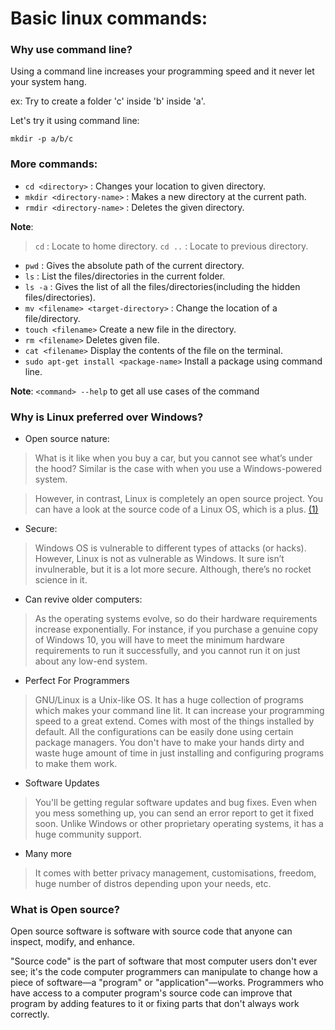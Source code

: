 # Basic linux commands:

### Why use command line?
Using a command line increases your programming speed and it never let your system hang.

ex: Try to create a folder 'c' inside 'b' inside 'a'.

Let's try it using command line:

`mkdir -p a/b/c`

### More commands:

* `cd <directory>` : Changes your location to given directory.
* `mkdir <directory-name>` : Makes a new directory at the current path.
* `rmdir <directory-name>` : Deletes the given directory.

**Note**:

> `cd` : Locate to home directory.
>`cd ..` : Locate to previous directory.
* `pwd` : Gives the absolute path of the current directory.
* `ls` : List the files/directories in the current folder.
* `ls -a` : Gives the list of all the files/directories(including the hidden files/directories).
* `mv <filename> <target-directory>` : Change the location of a file/directory.
* `touch <filename>`  Create a new file in the directory.
* `rm <filename>` Deletes given file.
* `cat <filename>` Display the contents of the file on the terminal.
* `sudo apt-get install <package-name>` Install a package using command line.

**Note**: `<command> --help` to get all use cases of the command

### Why is Linux preferred over Windows?

* Open source nature:
> What is it like when you buy a car, but you cannot see what’s under the hood? Similar is the case with when you use a Windows-powered system.

> However, in contrast, Linux is completely an open source project. You can have a look at the source code of a Linux OS, which is a plus.
[(1)](https://i.imgur.com/tJ2JEVb.jpg)

* Secure:
> Windows OS is vulnerable to different types of attacks (or hacks). However, Linux is not as vulnerable as Windows. It sure isn’t invulnerable, but it is a lot more secure. Although, there’s no rocket science in it.

* Can revive older computers:
> As the operating systems evolve, so do their hardware requirements increase exponentially. For instance, if you purchase a genuine copy of Windows 10, you will have to meet the minimum hardware requirements to run it successfully, and you cannot run it on just about any low-end system.

* Perfect For Programmers
> GNU/Linux is a Unix-like OS. It has a huge collection of programs which makes your command line lit. It can increase your programming speed to a great extend. Comes with most of the things installed by default. All the configurations can be easily done using certain package managers. You don't have to make your hands dirty and waste huge amount of time in just installing and configuring programs to make them work.

* Software Updates
> You'll be getting regular software updates and bug fixes. Even when you mess something up, you can send an error report to get it fixed soon. Unlike Windows or other proprietary operating systems, it has a huge community support.

* Many more
> It comes with better privacy management, customisations, freedom, huge number of distros depending upon your needs, etc.

### What is Open source?

Open source software is software with source code that anyone can inspect, modify, and enhance.

"Source code" is the part of software that most computer users don't ever see; it's the code computer programmers can manipulate to change how a piece of software—a "program" or "application"—works. Programmers who have access to a computer program's source code can improve that program by adding features to it or fixing parts that don't always work correctly.
